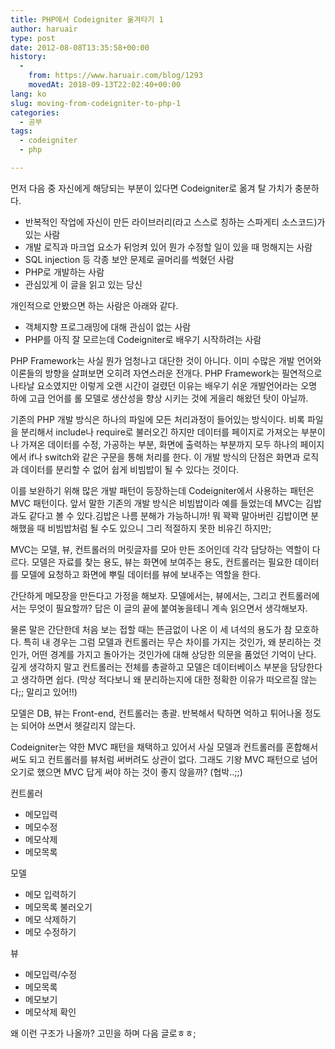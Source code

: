 ```yaml
---
title: PHP에서 Codeigniter 옮겨타기 1
author: haruair
type: post
date: 2012-08-08T13:35:58+00:00
history:
  - 
    from: https://www.haruair.com/blog/1293
    movedAt: 2018-09-13T22:02:40+00:00
lang: ko
slug: moving-from-codeigniter-to-php-1
categories:
  - 공부
tags:
  - codeigniter
  - php

---
```

먼저 다음 중 자신에게 해당되는 부분이 있다면 Codeigniter로 옮겨 탈 가치가 충분하다.

  * 반복적인 작업에 자신이 만든 라이브러리(라고 스스로 칭하는 스파게티 소스코드)가 있는 사람
  * 개발 로직과 마크업 요소가 뒤엉켜 있어 뭔가 수정할 일이 있을 때 멍해지는 사람
  * SQL injection 등 각종 보안 문제로 골머리를 썩혔던 사람
  * PHP로 개발하는 사람
  * 관심있게 이 글을 읽고 있는 당신

<div>
  개인적으로 안봤으면 하는 사람은 아래와 같다.
</div>

<div>
  <ul>
    <li>
      객체지향 프로그래밍에 대해 관심이 없는 사람
    </li>
    <li>
      PHP를 아직 잘 모르는데 Codeigniter로 배우기 시작하려는 사람
    </li>
  </ul>
</div>

PHP Framework는 사실 뭔가 엄청나고 대단한 것이 아니다. <!--more-->이미 수많은 개발 언어와 이론들의 방향을 살펴보면 오히려 자연스러운 전개다. PHP Framework는 필연적으로 나타날 요소였지만 이렇게 오랜 시간이 걸렸던 이유는 배우기 쉬운 개발언어라는 오명 하에 고급 언어를 롤 모델로 생산성을 향상 시키는 것에 게을리 해왔던 탓이 아닐까.

기존의 PHP 개발 방식은 하나의 파일에 모든 처리과정이 들어있는 방식이다. 비록 파일을 분리해서 include나 require로 불러오긴 하지만 데이터를 페이지로 가져오는 부분이나 가져온 데이터를 수정, 가공하는 부분, 화면에 출력하는 부분까지 모두 하나의 페이지에서 if나 switch와 같은 구문을 통해 처리를 한다. 이 개발 방식의 단점은 화면과 로직과 데이터를 분리할 수 없어 쉽게 비빔밥이 될 수 있다는 것이다.

이를 보완하기 위해 많은 개발 패턴이 등장하는데 Codeigniter에서 사용하는 패턴은 MVC 패턴이다. 앞서 말한 기존의 개발 방식은 비빔밥이라 예를 들었는데 MVC는 김밥과도 같다고 볼 수 있다.김밥은 나름 분해가 가능하니까! 뭐 꽉꽉 말아버린 김밥이면 분해했을 때 비빔밥처럼 될 수도 있으니 그리 적절하지 못한 비유긴 하지만;

MVC는 모델, 뷰, 컨트롤러의 머릿글자를 모아 만든 조어인데 각각 담당하는 역할이 다르다. 모델은 자료를 찾는 용도, 뷰는 화면에 보여주는 용도, 컨트롤러는 필요한 데이터를 모델에 요청하고 화면에 뿌릴 데이터를 뷰에 보내주는 역할을 한다.

간단하게 메모장을 만든다고 가정을 해보자. 모델에서는, 뷰에서는, 그리고 컨트롤러에서는 무엇이 필요할까? 답은 이 글의 끝에 붙여놓을테니 계속 읽으면서 생각해보자.

물론 말은 간단한데 처음 보는 접할 때는 뜬금없이 나온 이 세 녀석의 용도가 참 모호하다. 특히 내 경우는 그럼 모델과 컨트롤러는 무슨 차이를 가지는 것인가, 왜 분리하는 것인가, 어떤 경계를 가지고 돌아가는 것인가에 대해 상당한 의문을 품었던 기억이 난다. 깊게 생각하지 말고 컨트롤러는 전체를 총괄하고 모델은 데이터베이스 부분을 담당한다고 생각하면 쉽다. (막상 적다보니 왜 분리하는지에 대한 정확한 이유가 떠오르질 않는다;; 말리고 있어!!)

모델은 DB, 뷰는 Front-end, 컨트롤러는 총괄. 반복해서 탁하면 억하고 튀어나올 정도는 되어야 쓰면서 헷갈리지 않는다.

Codeigniter는 약한 MVC 패턴을 채택하고 있어서 사실 모델과 컨트롤러를 혼합해서 써도 되고 컨트롤러를 뷰처럼 써버려도 상관이 없다. 그래도 기왕 MVC 패턴으로 넘어오기로 했으면 MVC 답게 써야 하는 것이 좋지 않을까? (협박..;;)

컨트롤러

  * 메모입력
  * 메모수정
  * 메모삭제
  * 메모목록

<div>
  <p>
    모델
  </p>
  
  <ul>
    <li>
      메모 입력하기
    </li>
    <li>
      메모목록 불러오기
    </li>
    <li>
      메모 삭제하기
    </li>
    <li>
      메모 수정하기
    </li>
  </ul>
</div>

뷰

  * 메모입력/수정
  * 메모목록
  * 메모보기
  * 메모삭제 확인

왜 이런 구조가 나올까? 고민을 하며 다음 글로ㅎㅎ;